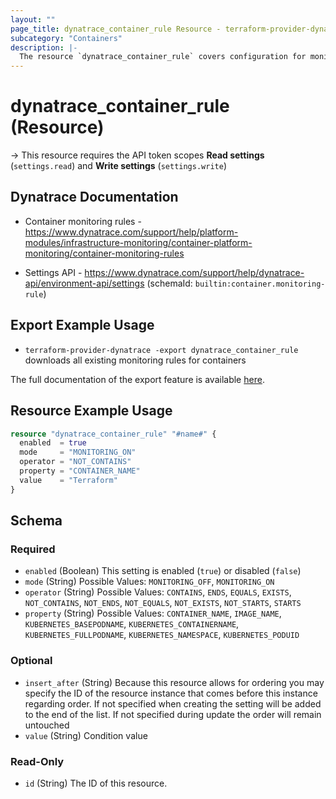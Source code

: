 ```yaml
---
layout: ""
page_title: dynatrace_container_rule Resource - terraform-provider-dynatrace"
subcategory: "Containers"
description: |-
  The resource `dynatrace_container_rule` covers configuration for monitoring rules for containers
---
```


# dynatrace_container_rule (Resource)

-> This resource requires the API token scopes **Read settings** (`settings.read`) and **Write settings** (`settings.write`)

## Dynatrace Documentation

- Container monitoring rules - https://www.dynatrace.com/support/help/platform-modules/infrastructure-monitoring/container-platform-monitoring/container-monitoring-rules

- Settings API - https://www.dynatrace.com/support/help/dynatrace-api/environment-api/settings (schemaId: `builtin:container.monitoring-rule`)

## Export Example Usage

- `terraform-provider-dynatrace -export dynatrace_container_rule` downloads all existing monitoring rules for containers

The full documentation of the export feature is available [here](https://registry.terraform.io/providers/dynatrace-oss/dynatrace/latest/docs/guides/export-v2).

## Resource Example Usage

```terraform
resource "dynatrace_container_rule" "#name#" {
  enabled  = true
  mode     = "MONITORING_ON"
  operator = "NOT_CONTAINS"
  property = "CONTAINER_NAME"
  value    = "Terraform"
}
```

<!-- schema generated by tfplugindocs -->
## Schema

### Required

- `enabled` (Boolean) This setting is enabled (`true`) or disabled (`false`)
- `mode` (String) Possible Values: `MONITORING_OFF`, `MONITORING_ON`
- `operator` (String) Possible Values: `CONTAINS`, `ENDS`, `EQUALS`, `EXISTS`, `NOT_CONTAINS`, `NOT_ENDS`, `NOT_EQUALS`, `NOT_EXISTS`, `NOT_STARTS`, `STARTS`
- `property` (String) Possible Values: `CONTAINER_NAME`, `IMAGE_NAME`, `KUBERNETES_BASEPODNAME`, `KUBERNETES_CONTAINERNAME`, `KUBERNETES_FULLPODNAME`, `KUBERNETES_NAMESPACE`, `KUBERNETES_PODUID`

### Optional

- `insert_after` (String) Because this resource allows for ordering you may specify the ID of the resource instance that comes before this instance regarding order. If not specified when creating the setting will be added to the end of the list. If not specified during update the order will remain untouched
- `value` (String) Condition value

### Read-Only

- `id` (String) The ID of this resource.
 